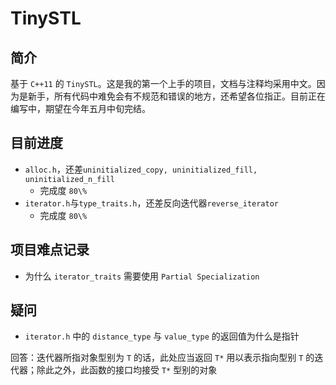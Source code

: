 # TinySTL

## 简介

基于 `C++11` 的 `TinySTL`。这是我的第一个上手的项目，文档与注释均采用中文。因为是新手，所有代码中难免会有不规范和错误的地方，还希望各位指正。目前正在编写中，期望在今年五月中旬完结。

## 目前进度

* `alloc.h`，还差`uninitialized_copy, uninitialized_fill, uninitialized_n_fill`
  * 完成度 `80\%`
* `iterator.h`与`type_traits.h`，还差反向迭代器`reverse_iterator`
  * 完成度 `80\%`

## 项目难点记录

*  为什么 `iterator_traits` 需要使用 `Partial Specialization`

## 疑问

* `iterator.h` 中的 `distance_type` 与 `value_type` 的返回值为什么是指针

回答：迭代器所指对象型别为 `T` 的话，此处应当返回 `T*` 用以表示指向型别 `T` 的迭代器；除此之外，此函数的接口均接受 `T*` 型别的对象